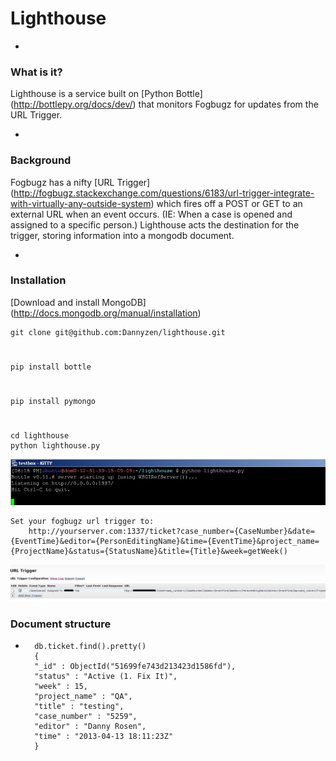 # Lighthouse

-
### What is it?


Lighthouse is a service built on [Python Bottle] (http://bottlepy.org/docs/dev/) that monitors Fogbugz for updates from the URL Trigger.

-
### Background


Fogbugz has a nifty [URL Trigger] (http://fogbugz.stackexchange.com/questions/6183/url-trigger-integrate-with-virtually-any-outside-system) which fires off a POST or GET to an external URL when an event occurs. (IE: When a case is opened and assigned to a specific person.) Lighthouse acts the destination for the trigger, storing information into a mongodb document. 

-

### Installation

[Download and install MongoDB] (http://docs.mongodb.org/manual/installation)  
    
    git clone git@github.com:Dannyzen/lighthouse.git
#
    pip install bottle
#
    pip install pymongo
#
    cd lighthouse
    python lighthouse.py
<img src="https://github.com/dannyzen/lighthouse/raw/master/img/cmd.jpg" />

    Set your fogbugz url trigger to: 
        http://yourserver.com:1337/ticket?case_number={CaseNumber}&date={EventTime}&editor={PersonEditingName}&time={EventTime}&project_name={ProjectName}&status={StatusName}&title={Title}&week=getWeek()

<img src="https://github.com/dannyzen/lighthouse/raw/master/img/fb.jpg" />


### Document structure
-
        db.ticket.find().pretty()
        {
        "_id" : ObjectId("51699fe743d213423d1586fd"),
        "status" : "Active (1. Fix It)",
        "week" : 15,
        "project_name" : "QA",
        "title" : "testing",
        "case_number" : "5259",
        "editor" : "Danny Rosen",
        "time" : "2013-04-13 18:11:23Z"
        }
